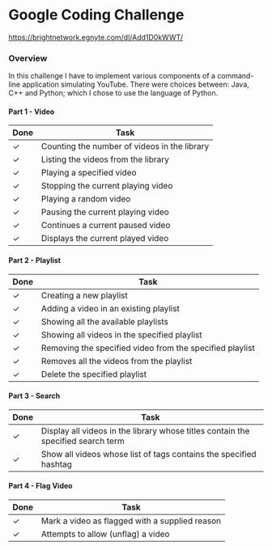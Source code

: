 # Google Coding Challenge #
https://brightnetwork.egnyte.com/dl/Add1D0kWWT/

### Overview ###
In this challenge I have to implement various components of a command-line application simulating YouTube. There were choices between: Java, C++ and Python; which I chose to use the language of Python.

#### Part 1 - Video ####
  Done  |     Task
------- | -------------
   ✓   | Counting the number of videos in the library
   ✓   | Listing the videos from the library
   ✓   | Playing a specified video
   ✓   | Stopping the current playing video
   ✓   | Playing a random video
   ✓   | Pausing the current playing video
   ✓   | Continues a current paused video
   ✓   | Displays the current played video
   
#### Part 2 - Playlist ####
  Done  |     Task
------- | -------------
   ✓   | Creating a new playlist
   ✓   | Adding a video in an existing playlist
   ✓   | Showing all the available playlists
   ✓   | Showing all videos in the specified playlist
   ✓   | Removing the specified video from the specified playlist
   ✓   | Removes all the videos from the playlist
   ✓   | Delete the specified playlist
   
#### Part 3 - Search ####
  Done  |     Task
------- | -------------
   ✓   | Display all videos in the library whose titles contain the specified search term
   ✓   | Show all videos whose list of tags contains the specified hashtag

#### Part 4 - Flag Video ####
  Done  |     Task
------- | -------------
   ✓   | Mark a video as flagged with a supplied reason
   ✓   | Attempts to allow (unflag) a video
   
